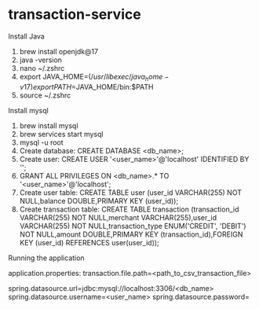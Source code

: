 # transaction-service

Install Java

1. brew install openjdk@17
2. java -version
3. nano ~/.zshrc
4. export JAVA_HOME=$(/usr/libexec/java_home -v 17)
export PATH=$JAVA_HOME/bin:$PATH
5. source ~/.zshrc

Install mysql

1. brew install mysql
2. brew services start mysql
3. mysql -u root
4. Create database: CREATE DATABASE <db_name>;
5. Create user: CREATE USER '<user_name>'@'localhost' IDENTIFIED BY '<password>';
6. GRANT ALL PRIVILEGES ON <db_name>.* TO '<user_name>'@'localhost';
7. Create user table: CREATE TABLE user (user_id VARCHAR(255) NOT NULL,balance DOUBLE,PRIMARY KEY (user_id));
8. Create transaction table: CREATE TABLE transaction (transaction_id VARCHAR(255) NOT NULL,merchant VARCHAR(255),user_id VARCHAR(255) NOT NULL,transaction_type ENUM('CREDIT', 'DEBIT') NOT NULL,amount DOUBLE,PRIMARY KEY (transaction_id),FOREIGN KEY (user_id) REFERENCES user(user_id));

Running the application

application.properties:
transaction.file.path=<path_to_csv_transaction_file>

spring.datasource.url=jdbc:mysql://localhost:3306/<db_name>
spring.datasource.username=<user_name>
spring.datasource.password=<password>
